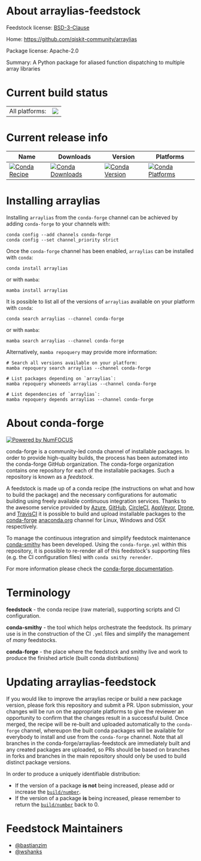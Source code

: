 About arraylias-feedstock
=========================

Feedstock license: [BSD-3-Clause](https://github.com/conda-forge/arraylias-feedstock/blob/main/LICENSE.txt)

Home: https://github.com/qiskit-community/arraylias

Package license: Apache-2.0

Summary: A Python package for aliased function dispatching to multiple array libraries

Current build status
====================


<table><tr><td>All platforms:</td>
    <td>
      <a href="https://dev.azure.com/conda-forge/feedstock-builds/_build/latest?definitionId=21306&branchName=main">
        <img src="https://dev.azure.com/conda-forge/feedstock-builds/_apis/build/status/arraylias-feedstock?branchName=main">
      </a>
    </td>
  </tr>
</table>

Current release info
====================

| Name | Downloads | Version | Platforms |
| --- | --- | --- | --- |
| [![Conda Recipe](https://img.shields.io/badge/recipe-arraylias-green.svg)](https://anaconda.org/conda-forge/arraylias) | [![Conda Downloads](https://img.shields.io/conda/dn/conda-forge/arraylias.svg)](https://anaconda.org/conda-forge/arraylias) | [![Conda Version](https://img.shields.io/conda/vn/conda-forge/arraylias.svg)](https://anaconda.org/conda-forge/arraylias) | [![Conda Platforms](https://img.shields.io/conda/pn/conda-forge/arraylias.svg)](https://anaconda.org/conda-forge/arraylias) |

Installing arraylias
====================

Installing `arraylias` from the `conda-forge` channel can be achieved by adding `conda-forge` to your channels with:

```
conda config --add channels conda-forge
conda config --set channel_priority strict
```

Once the `conda-forge` channel has been enabled, `arraylias` can be installed with `conda`:

```
conda install arraylias
```

or with `mamba`:

```
mamba install arraylias
```

It is possible to list all of the versions of `arraylias` available on your platform with `conda`:

```
conda search arraylias --channel conda-forge
```

or with `mamba`:

```
mamba search arraylias --channel conda-forge
```

Alternatively, `mamba repoquery` may provide more information:

```
# Search all versions available on your platform:
mamba repoquery search arraylias --channel conda-forge

# List packages depending on `arraylias`:
mamba repoquery whoneeds arraylias --channel conda-forge

# List dependencies of `arraylias`:
mamba repoquery depends arraylias --channel conda-forge
```


About conda-forge
=================

[![Powered by
NumFOCUS](https://img.shields.io/badge/powered%20by-NumFOCUS-orange.svg?style=flat&colorA=E1523D&colorB=007D8A)](https://numfocus.org)

conda-forge is a community-led conda channel of installable packages.
In order to provide high-quality builds, the process has been automated into the
conda-forge GitHub organization. The conda-forge organization contains one repository
for each of the installable packages. Such a repository is known as a *feedstock*.

A feedstock is made up of a conda recipe (the instructions on what and how to build
the package) and the necessary configurations for automatic building using freely
available continuous integration services. Thanks to the awesome service provided by
[Azure](https://azure.microsoft.com/en-us/services/devops/), [GitHub](https://github.com/),
[CircleCI](https://circleci.com/), [AppVeyor](https://www.appveyor.com/),
[Drone](https://cloud.drone.io/welcome), and [TravisCI](https://travis-ci.com/)
it is possible to build and upload installable packages to the
[conda-forge](https://anaconda.org/conda-forge) [anaconda.org](https://anaconda.org/)
channel for Linux, Windows and OSX respectively.

To manage the continuous integration and simplify feedstock maintenance
[conda-smithy](https://github.com/conda-forge/conda-smithy) has been developed.
Using the ``conda-forge.yml`` within this repository, it is possible to re-render all of
this feedstock's supporting files (e.g. the CI configuration files) with ``conda smithy rerender``.

For more information please check the [conda-forge documentation](https://conda-forge.org/docs/).

Terminology
===========

**feedstock** - the conda recipe (raw material), supporting scripts and CI configuration.

**conda-smithy** - the tool which helps orchestrate the feedstock.
                   Its primary use is in the construction of the CI ``.yml`` files
                   and simplify the management of *many* feedstocks.

**conda-forge** - the place where the feedstock and smithy live and work to
                  produce the finished article (built conda distributions)


Updating arraylias-feedstock
============================

If you would like to improve the arraylias recipe or build a new
package version, please fork this repository and submit a PR. Upon submission,
your changes will be run on the appropriate platforms to give the reviewer an
opportunity to confirm that the changes result in a successful build. Once
merged, the recipe will be re-built and uploaded automatically to the
`conda-forge` channel, whereupon the built conda packages will be available for
everybody to install and use from the `conda-forge` channel.
Note that all branches in the conda-forge/arraylias-feedstock are
immediately built and any created packages are uploaded, so PRs should be based
on branches in forks and branches in the main repository should only be used to
build distinct package versions.

In order to produce a uniquely identifiable distribution:
 * If the version of a package **is not** being increased, please add or increase
   the [``build/number``](https://docs.conda.io/projects/conda-build/en/latest/resources/define-metadata.html#build-number-and-string).
 * If the version of a package **is** being increased, please remember to return
   the [``build/number``](https://docs.conda.io/projects/conda-build/en/latest/resources/define-metadata.html#build-number-and-string)
   back to 0.

Feedstock Maintainers
=====================

* [@bastianzim](https://github.com/bastianzim/)
* [@wshanks](https://github.com/wshanks/)

